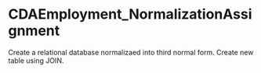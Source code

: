 # CDAEmployment_NormalizationAssignment
Create a relational database normalizaed into third normal form.  Create new table using JOIN.
